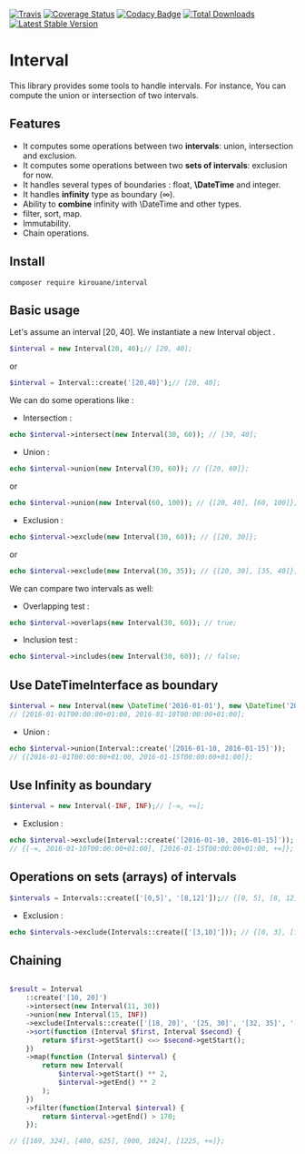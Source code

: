 [![Travis](https://img.shields.io/travis/Kirouane/interval/master.svg)](http://travis-ci.org/Kirouane/interval)
[![Coverage Status](https://coveralls.io/repos/github/Kirouane/interval/badge.svg)](https://coveralls.io/github/Kirouane/interval)
[![Codacy Badge](https://api.codacy.com/project/badge/Grade/783c18637e574894bc6a37e1c5c75e93)](https://www.codacy.com/app/Kirouane/interval?utm_source=github.com&amp;utm_medium=referral&amp;utm_content=Kirouane/interval&amp;utm_campaign=Badge_Grade)
[![Total Downloads](https://poser.pugx.org/kirouane/interval/downloads)](https://packagist.org/packages/kirouane/interval)
[![Latest Stable Version](https://poser.pugx.org/kirouane/interval/v/stable)](https://packagist.org/packages/kirouane/interval)


Interval
======

This library provides some tools to handle intervals. For instance, You can compute the union or intersection of two intervals.

Features
------

* It computes some operations between two **intervals**: union, intersection and exclusion.
* It computes some operations between two **sets of intervals**: exclusion for now.
* It handles several types of boundaries : float, **\DateTime** and integer. 
* It handles **infinity** type as boundary (∞).
* Ability to **combine** infinity with \DateTime and other types.
* filter, sort, map.
* Immutability.
* Chain operations.

Install
------

`composer require kirouane/interval`



Basic usage
---------

Let's assume an interval [20, 40].
We instantiate a new Interval object .

```php
$interval = new Interval(20, 40);// [20, 40];
```

or

```php
$interval = Interval::create('[20,40]');// [20, 40];
```


We can do some operations like : 
* Intersection : 

```php
echo $interval->intersect(new Interval(30, 60)); // [30, 40];
```

* Union : 

```php
echo $interval->union(new Interval(30, 60)); // {[20, 60]};
```

or

```php
echo $interval->union(new Interval(60, 100)); // {[20, 40], [60, 100]};
```

* Exclusion : 

```php
echo $interval->exclude(new Interval(30, 60)); // {[20, 30]};
```

or

```php
echo $interval->exclude(new Interval(30, 35)); // {[20, 30], [35, 40]};
```

We can compare two intervals as well: 
* Overlapping test : 

```php
echo $interval->overlaps(new Interval(30, 60)); // true;
```

* Inclusion test : 

```php
echo $interval->includes(new Interval(30, 60)); // false;
```
Use DateTimeInterface as boundary
---------

```php
$interval = new Interval(new \DateTime('2016-01-01'), new \DateTime('2016-01-10'));
// [2016-01-01T00:00:00+01:00, 2016-01-10T00:00:00+01:00];
```

* Union : 

```php
echo $interval->union(Interval::create('[2016-01-10, 2016-01-15]')); 
// {[2016-01-01T00:00:00+01:00, 2016-01-15T00:00:00+01:00]};
```

Use Infinity as boundary
---------

```php
$interval = new Interval(-INF, INF);// [-∞, +∞];
```

* Exclusion : 

```php
echo $interval->exclude(Interval::create('[2016-01-10, 2016-01-15]')); 
// {[-∞, 2016-01-10T00:00:00+01:00], [2016-01-15T00:00:00+01:00, +∞]};
```

Operations on sets (arrays) of intervals
---------

```php
$intervals = Intervals::create(['[0,5]', '[8,12]']);// {[0, 5], [8, 12]};
```

* Exclusion : 

```php
echo $intervals->exclude(Intervals::create(['[3,10]'])); // {[0, 3], [10, 12]};
```

Chaining
---------

```php

$result = Interval
    ::create('[10, 20]')
    ->intersect(new Interval(11, 30))
    ->union(new Interval(15, INF))
    ->exclude(Intervals::create(['[18, 20]', '[25, 30]', '[32, 35]', '[12, 13]']))
    ->sort(function (Interval $first, Interval $second) {
        return $first->getStart() <=> $second->getStart();
    })
    ->map(function (Interval $interval) {
        return new Interval(
            $interval->getStart() ** 2,
            $interval->getEnd() ** 2
        );
    })
    ->filter(function(Interval $interval) {
        return $interval->getEnd() > 170;
    }); 

// {[169, 324], [400, 625], [900, 1024], [1225, +∞]};
```

